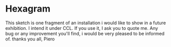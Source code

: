 # Hexagram

This sketch is one fragment of an installation i would like to show in a future exhibition.
I intend it under CCL.
If you use it, I ask you to quote me.
Any bug or any improvement you'll find, i would be very pleased to be informed of.
thanks you all,
Piero
